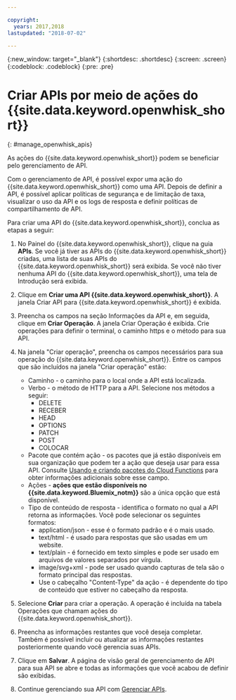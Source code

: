 ```yaml
---

copyright:
  years: 2017,2018
lastupdated: "2018-07-02"

---
```



{:new_window: target="_blank"}
{:shortdesc: .shortdesc}
{:screen: .screen}
{:codeblock: .codeblock}
{:pre: .pre}

# Criar APIs por meio de ações do {{site.data.keyword.openwhisk_short}}
{: #manage_openwhisk_apis}

As ações do {{site.data.keyword.openwhisk_short}} podem se beneficiar pelo gerenciamento de API.

Com o gerenciamento de API, é possível expor uma ação do {{site.data.keyword.openwhisk_short}} como uma API. Depois de definir a API, é possível aplicar políticas de segurança e de limitação de taxa, visualizar o uso da API e os logs de resposta e definir políticas de compartilhamento de API.  

Para criar uma API do {{site.data.keyword.openwhisk_short}}, conclua as etapas a seguir:

1. No Painel do {{site.data.keyword.openwhisk_short}}, clique na guia **APIs**. Se você já tiver as APIs do {{site.data.keyword.openwhisk_short}} criadas, uma lista de suas APIs do {{site.data.keyword.openwhisk_short}} será exibida. Se você não tiver nenhuma API do {{site.data.keyword.openwhisk_short}}, uma tela de Introdução será exibida. 
2. Clique em **Criar uma API {{site.data.keyword.openwhisk_short}}**. A janela Criar API para {{site.data.keyword.openwhisk_short}} é exibida. 
3. Preencha os campos na seção Informações da API e, em seguida, clique em **Criar Operação**. A janela Criar Operação é exibida. Crie operações para definir o terminal, o caminho https e o método para sua API.
4. Na janela "Criar operação", preencha os campos necessários para sua operação do {{site.data.keyword.openwhisk_short}}. Entre os campos que são incluídos na janela "Criar operação" estão:

    * Caminho - o caminho para o local onde a API está localizada. 
    * Verbo - o método de HTTP para a API. Selecione nos métodos a seguir:
	    * DELETE
		* RECEBER
		* HEAD
		* OPTIONS
		* PATCH
		* POST
		* COLOCAR
	* Pacote que contém ação - os pacotes que já estão disponíveis em sua organização que podem ter a ação que deseja usar para essa API. Consulte [Usando e criando pacotes do Cloud Functions](../openwhisk/openwhisk_packages.html) para obter informações adicionais sobre esse campo.
	* Ações - **ações que estão disponíveis no {{site.data.keyword.Bluemix_notm}}** são a única opção que está disponível.
	* Tipo de conteúdo de resposta - identifica o formato no qual a API retorna as informações. Você pode selecionar os seguintes formatos:
	    * application/json - esse é o formato padrão e é o mais usado.
		* text/html - é usado para respostas que são usadas em um website.
		* text/plain - é fornecido em texto simples e pode ser usado em arquivos de valores separados por vírgula.
		* image/svg+xml - pode ser usado quando capturas de tela são o formato principal das respostas.
		* Use o cabeçalho "Content-Type" da ação - é dependente do tipo de conteúdo que estiver no cabeçalho da resposta. 
	
5. Selecione **Criar** para criar a operação. A operação é incluída na tabela Operações que chamam ações do {{site.data.keyword.openwhisk_short}}.
5. Preencha as informações restantes que você deseja completar. Também é possível incluir ou atualizar as informações restantes posteriormente quando você gerencia suas APIs.
6. Clique em **Salvar**. A página de visão geral de gerenciamento de API para sua API se abre e todas as informações que você acabou de definir são exibidas.
7. Continue gerenciando sua API com [Gerenciar APIs](manage_apis.html).

